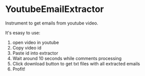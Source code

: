 # YoutubeEmailExtractor
Instrument to get emails from youtube video.

It's esasy to use: 
1) open video in youtube
2) Copy video id
3) Paste id into extractor
4) Wait around 10 seconds while comments processing
5) Click download button to get txt files with all extracted emails
6) Profit!
